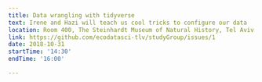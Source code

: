 ```yaml
---
title: Data wrangling with tidyverse
text: Irene and Hazi will teach us cool tricks to configure our data
location: Room 400, The Steinhardt Museum of Natural History, Tel Aviv
link: https://github.com/ecodatasci-tlv/studyGroup/issues/1
date: 2018-10-31
startTime: '14:30'
endTime: '16:00'

---
```


